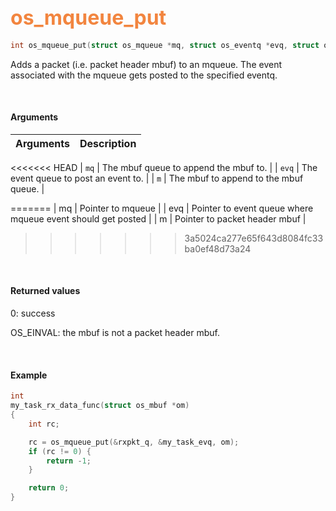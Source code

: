 ## <font color="#F2853F" style="font-size:24pt">os_mqueue_put</font>

```c
int os_mqueue_put(struct os_mqueue *mq, struct os_eventq *evq, struct os_mbuf *m)
```

Adds a packet (i.e. packet header mbuf) to an mqueue. The event associated with the mqueue gets posted to the specified eventq.


<br>

#### Arguments

| Arguments | Description |
|-----------|-------------|
<<<<<<< HEAD
| `mq`      | The mbuf queue to append the mbuf to. |
| `evq`     | The event queue to post an event to. |
| `m`       | The mbuf to append to the mbuf queue. |

=======
| mq |  Pointer to mqueue  |
| evq | Pointer to event queue where mqueue event should get posted |
| m | Pointer to packet header mbuf |
>>>>>>> 3a5024ca277e65f643d8084fc33ba0ef48d73a24

<br>

#### Returned values

0: success

OS_EINVAL: the mbuf is not a packet header mbuf.

<br>

#### Example

```c
int
my_task_rx_data_func(struct os_mbuf *om)
{
    int rc;

    rc = os_mqueue_put(&rxpkt_q, &my_task_evq, om);
    if (rc != 0) {
        return -1;
    }

    return 0;
}
```
